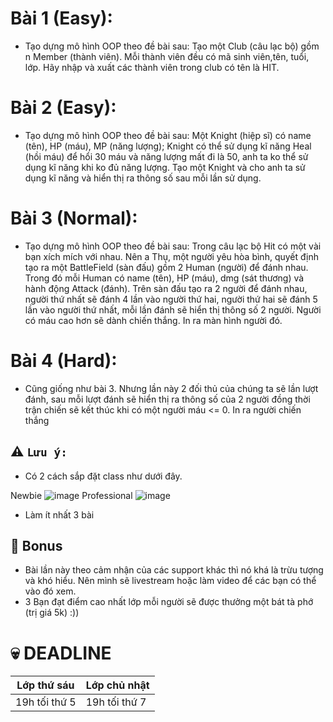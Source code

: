 # Bài 1 (Easy):
- Tạo dựng mô hình OOP theo đề bài sau: Tạo một Club (câu lạc bộ) gồm n Member (thành viên). Mỗi thành viên đều có mã sinh viên,tên, tuổi, lớp. Hãy nhập và xuất các thành viên trong club có tên là HIT.
# Bài 2 (Easy):
- Tạo dựng mô hình OOP theo đề bài sau: Một Knight (hiệp sĩ) có name (tên), HP (máu), MP (năng lượng); Knight có thể sử dụng kĩ năng Heal (hồi máu) để hổi 30 máu và năng lượng mất đi là 50, anh ta ko thể sử dụng kĩ năng khi ko đủ năng lượng. Tạo một Knight và cho anh ta sử dụng kĩ năng và hiển thị ra thông số sau mỗi lần sử dụng.
# Bài 3 (Normal):
- Tạo dựng mô hình OOP theo đề bài sau: Trong câu lạc bộ Hit có một vài bạn xích mích với nhau. Nên a Thụ, một người yêu hòa bình, quyết định tạo ra một BattleField (sàn đấu) gồm 2 Human (người) để đánh nhau. Trong đó mỗi Human có name (tên), HP (máu), dmg (sát thương) và hành động Attack (đánh). Trên sàn đấu tạo ra 2 người để đánh nhau, người thứ nhất sẽ đánh 4 lần vào người thứ hai, người thứ hai sẽ đánh 5 lần vào người thứ nhất, mỗi lần đánh sẽ hiển thị thông số 2 người. Người có máu cao hơn sẽ dành chiến thắng. In ra màn hình người đó.
# Bài 4 (Hard):
- Cũng giống như bài 3. Nhưng lần này 2 đối thủ của chúng ta sẽ lần lượt đánh, sau mỗi lượt đánh sẽ hiển thị ra thông số của 2 người đồng thời trận chiến sẽ kết thúc khi có một người máu <= 0. In ra người chiến thắng
## :warning: `Lưu ý:`
- Có 2 cách sắp đặt class như dưới đây.

Newbie
![image](https://user-images.githubusercontent.com/52252046/67147697-34cd7200-f2c1-11e9-94ee-12dcd0d0bb17.png)
Professional
![image](https://user-images.githubusercontent.com/52252046/67147726-8ece3780-f2c1-11e9-86a2-12754b2900ee.png)
- Làm ít nhất 3 bài
## :gift: Bonus
- Bài lần này theo cảm nhận của các support khác thì nó khá là trừu tượng và khó hiểu. Nên mình sẽ livestream hoặc làm video để các bạn có thể vào đó xem.
- 3 Bạn đạt điểm cao nhất lớp mỗi người sẽ được thưởng một bát tà phớ (trị giá 5k) :))
# :skull: DEADLINE
Lớp thứ sáu  | Lớp chủ nhật
------------- | -------------
19h tối thứ 5  | 19h tối thứ 7

